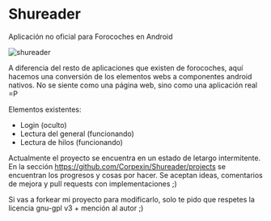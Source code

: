 # Shureader
Aplicación no oficial para Forocoches en Android

![shureader](http://oi65.tinypic.com/xeo7ww.jpg)


A diferencia del resto de aplicaciones que existen de forocoches, aquí hacemos una conversión de los elementos webs a componentes android nativos.
No se siente como una página web, sino como una aplicación real =P

Elementos existentes:
* Login (oculto)
* Lectura del general (funcionando)
* Lectura de hilos (funcionando)

Actualmente el proyecto se encuentra en un estado de letargo intermitente.
En la sección https://github.com/Corpexin/Shureader/projects se encuentran los progresos y cosas por hacer. Se aceptan ideas, comentarios de mejora y pull requests con implementaciones ;)

Si vas a forkear mi proyecto para modificarlo, solo te pido que respetes la licencia gnu-gpl v3 + mención al autor ;)
